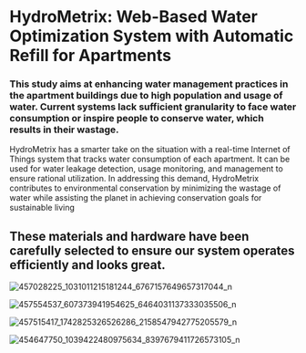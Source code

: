# HydroMetrix: Web-Based Water Optimization System with Automatic Refill for Apartments

### This study aims at enhancing water management practices in the apartment buildings due to high population and usage of water. Current systems lack sufficient granularity to face water consumption or inspire people to conserve water, which results in their wastage.
HydroMetrix has a smarter take on the situation with a real-time Internet of Things system that tracks water consumption of each apartment. It can be used for water leakage detection, usage monitoring, and management to ensure rational utilization. In addressing this demand, HydroMetrix contributes to environmental conservation by minimizing the wastage of water while assisting the planet in achieving conservation goals for sustainable living

## These materials and hardware have been carefully selected to ensure our system operates efficiently and looks great.

![457028225_1031011215181244_6767157649657317044_n](https://github.com/user-attachments/assets/dcbfda90-b226-498e-b2ea-971483edd113)

![457554537_607373941954625_6464031137333035506_n](https://github.com/user-attachments/assets/8f1d49fc-1a53-4be1-8748-0797c66334de)

![457515417_1742825326526286_2158547942775205579_n](https://github.com/user-attachments/assets/6c484e2e-3def-45d6-b9cc-2da73c5ab4a9)

![454647750_1039422480975634_8397679411726573105_n](https://github.com/user-attachments/assets/cb12e9ab-b22c-430b-99bc-3dc369541861)
